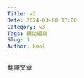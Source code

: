 ```yaml
---
Title: w3
Date: 2024-03-08 17:00
Category: w3
Tags: 網誌編寫
Slug: 3
Author: kmol
---
```




<!-- PELICAN_END_SUMMARY -->
翻譯文章